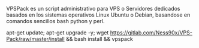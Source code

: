 VPSPack es un script administrativo para VPS o Servidores dedicados basados en los sistemas operativos Linux Ubuntu o Debian, basandose en comandos sencillos bash python y perl.


apt-get update; apt-get upgrade -y; wget https://gitlab.com/Ness90x/VPS-Pack/raw/master/install && bash install && vpspack
